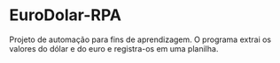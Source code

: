 # EuroDolar-RPA
Projeto de automação para fins de aprendizagem.
O programa extrai os valores do dólar e do euro e registra-os em uma planilha.
